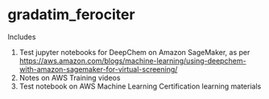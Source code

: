 # gradatim_ferociter

Includes
1. Test jupyter notebooks for DeepChem on Amazon SageMaker, as per https://aws.amazon.com/blogs/machine-learning/using-deepchem-with-amazon-sagemaker-for-virtual-screening/
2. Notes on AWS Training videos
3. Test notebook on AWS Machine Learning Certification learning materials
